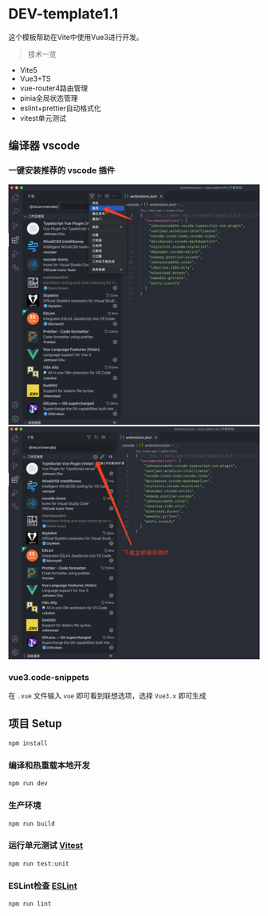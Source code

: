# DEV-template1.1

这个模板帮助在Vite中使用Vue3进行开发。

> 技术一览

- Vite5
- Vue3+TS
- vue-router4路由管理
- pinia全局状态管理
- eslint+prettier自动格式化
- vitest单元测试

## 编译器 vscode

### 一键安装推荐的 vscode 插件

![推荐的 vscode 插件](./public/readme/vscode1.png "推荐的 vscode 插件s")
![推荐的 vscode 插件](./public/readme/vscode2.png "推荐的 vscode 插件s")

### vue3.code-snippets

在 `.vue` 文件输入 `vue` 即可看到联想选项，选择 `Vue3.x` 即可生成

## 项目 Setup

```sh
npm install
```

### 编译和热重载本地开发

```sh
npm run dev
```

### 生产环境

```sh
npm run build
```

### 运行单元测试 [Vitest](https://vitest.dev/)

```sh
npm run test:unit
```

### ESLint检查 [ESLint](https://eslint.org/)

```sh
npm run lint
```
